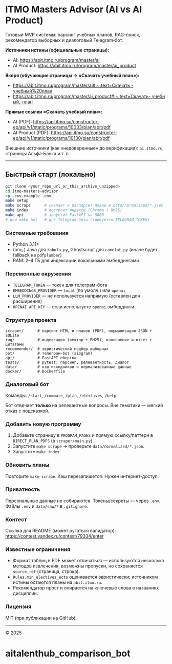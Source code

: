 # ITMO Masters Advisor (AI vs AI Product)

Готовый MVP системы: парсинг учебных планов, RAG-поиск, рекомендатор выборных и диалоговый Telegram‑бот.

**Источники истины (официальные страницы):**
- AI: https://abit.itmo.ru/program/master/ai
- AI Product: https://abit.itmo.ru/program/master/ai_product

**Якоря (обучающие страницы → «Скачать учебный план»):**
- https://abit.itmo.ru/program/master/ai#:~:text=Скачать,-учебный%20план
- https://abit.itmo.ru/program/master/ai_product#:~:text=Скачать-,учебный,-план

**Прямые ссылки «Скачать учебный план»:**
- AI (PDF): https://api.itmo.su/constructor-ep/api/v1/static/programs/10033/plan/abit/pdf
- AI Product (PDF): https://api.itmo.su/constructor-ep/api/v1/static/programs/10130/plan/abit/pdf

Внешние источники (как «недоверенные» до верификации): `ai.itmo.ru`, страницы Альфа‑Банка и т. п.

---

## Быстрый старт (локально)

```bash
git clone <your_repo_url_or_this_archive_unzipped>
cd itmo-masters-advisor
cp .env.example .env
make setup
make scrape      # скачает и распарсит планы в data/normalized/*.json
make index       # построит индексы (Chroma + BM25)
make api         # запустит FastAPI на 8000
# или make bot   # для Telegram-бота (требуется TELEGRAM_TOKEN)
```

### Системные требования
- Python 3.11+
- (опц.) Java для `tabula-py`, Ghostscript для `camelot-py` (иначе будет fallback на `pdfplumber`)
- RAM: 2–4 ГБ для индексации локальными эмбеддингами

### Переменные окружения
- `TELEGRAM_TOKEN` — токен для телеграм-бота
- `EMBEDDINGS_PROVIDER` — `local` (по умолч.) или `openai`
- `LLM_PROVIDER` — не используется напрямую (оставлен для расширения)
- `OPENAI_API_KEY` — если используете `openai` эмбеддинги

### Структура проекта
```
scraper/      # парсинг HTML и планов (PDF), нормализация JSON + SQLite
rag/          # индексация (вектор + BM25), извлечение и ответ с цитатами
recommender/  # эвристический подбор выборных
bot/          # телеграм-бот (aiogram)
api/          # FastAPI обертка
tests/        # pytest: парсинг, релевантность, диалог
data/         # кэш исходников и нормализованные данные
docker/       # Dockerfile
```

### Диалоговый бот
Команды: `/start`, `/compare`, `/plan`, `/electives`, `/help`

Бот отвечает **только** на релевантные вопросы. Вне тематики — мягкий отказ с подсказкой.

### Добавить новую программу
1. Добавьте страницу в `PROGRAM_PAGES` и прямую ссылку/паттерн в `DIRECT_PLAN_PDFS` (в `scraper/main.py`).
2. Запустите `make scrape` → проверьте `data/normalized/*.json`.
3. Запустите `make index`.

### Обновить планы
Повторите `make scrape`. Кэш перезапишется. Нужен интернет-доступ.

### Приватность
Персональные данные не собираются. Токены/секреты — через `.env`. Файлы `.env` и `data/raw/*` в `.gitignore`.

### Контест
Ссылка для README (может ругаться валидатор): https://contest.yandex.ru/contest/79334/enter

### Известные ограничения
- Формат таблиц в PDF может отличаться — используются несколько методов извлечения, возможны пропуски, но сохраняется `source_ref` (страница, строка).
- `Rules.min_electives_ects` оценивается эвристически; источником истины остаются планы на `abit.itmo.ru`.
- Рекомендатор прост и опирается на ключевые слова в названиях дисциплин.

### Лицензия
MIT (при публикации на GitHub).

---

© 2025
# aitalenthub_comparison_bot
